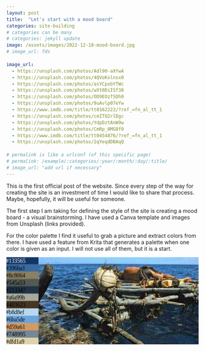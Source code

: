 ```yaml
---
layout: post
title:  "Let's start with a mood board"
categories: site-building
# categories can be many
# categories: jekyll update
image: /assets/images/2022-12-18-mood-board.jpg
# image_url: fds

image_url: 
  - https://unsplash.com/photos/Adl90-aXYwA
  - https://unsplash.com/photos/4QVoKxlnsx0
  - https://unsplash.com/photos/asYCpxbYTWc
  - https://unsplash.com/photos/wXt0DiISf38
  - https://unsplash.com/photos/OD9EOzfSOh0
  - https://unsplash.com/photos/9uAvlp07eYw
  - https://www.imdb.com/title/tt0162222/?ref_=fn_al_tt_1
  - https://unsplash.com/photos/ceITO2rlDgc
  - https://unsplash.com/photos/YdpDztAnW9w
  - https://unsplash.com/photos/CmRp_0MG8f0
  - https://www.imdb.com/title/tt0454876/?ref_=fn_al_tt_1
  - https://unsplash.com/photos/2qYeqdDBAqQ

# permalink is like a urlconf (of this specific page)
# permalink: /example/:categories/:year/:month/:day/:title/
# image_url: "add url if necessary"
---
```


This is the first official post of the website. Since every step of the way for creating the site is an investment of time I would like to share that process. Maybe, hopefully, it will be useful for someone.

The first step I am taking for defining the style of the site is creating a mood board - a visual brainstorming. I have used a Canva template and images from Unsplash (links provided). 

For the color palette I find it useful to grab a picture and extract colors from there. I have used a feature from Krita that generates a palette  when one color is given as an input. I will not use all of them, but it is a start.

![](/assets/images/2022-12-18-palette.jpg)
